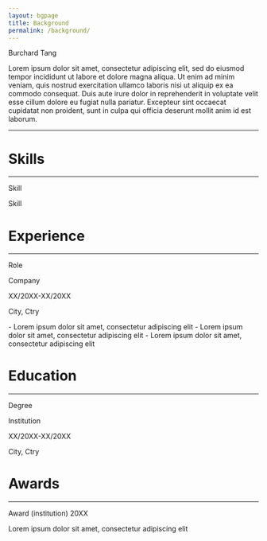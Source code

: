 ```yaml
---
layout: bgpage
title: Background
permalink: /background/
---
```


<div class="bgpage-title">Burchard Tang</div>

Lorem ipsum dolor sit amet, consectetur adipiscing elit, sed do eiusmod tempor incididunt ut labore et dolore magna aliqua. Ut enim ad minim veniam, quis nostrud exercitation ullamco laboris nisi ut aliquip ex ea commodo consequat. Duis aute irure dolor in reprehenderit in voluptate velit esse cillum dolore eu fugiat nulla pariatur. Excepteur sint occaecat cupidatat non proident, sunt in culpa qui officia deserunt mollit anim id est laborum.

---
# Skills
---
<div class="skill-list">
<!--
    <p>Skill1</p>
    <p>Skill2</p>
    <p>Skill3</p>
-->
    <p>Skill</p>
    <p>Skill</p>
</div>

# Experience
---
<div class="experience-entry">
    <p class="role">Role</p>
    <p class="company">Company</p>
    <div class="time-loc-row"><p>XX/20XX-XX/20XX</p><p>City, Ctry</p></div>
</div>
- Lorem ipsum dolor sit amet, consectetur adipiscing elit
- Lorem ipsum dolor sit amet, consectetur adipiscing elit
- Lorem ipsum dolor sit amet, consectetur adipiscing elit

<!--
<div class="experience-entry">
    <p class="role">Role</p>
    <p class="company">Company</p>
    <div class="time-loc-row"><p>XX/20XX-XX/20XX</p><p>City, Ctry</p></div>
</div>
- Lorem ipsum dolor sit amet, consectetur adipiscing elit
- Lorem ipsum dolor sit amet, consectetur adipiscing elit
- Lorem ipsum dolor sit amet, consectetur adipiscing elit
-->

# Education
---
<div class="education-entry">
    <p class="degree">Degree</p>
    <p class="institution">Institution</p>
    <div class="time-loc-row"><p>XX/20XX-XX/20XX</p><p>City, Ctry</p></div>
</div>

<!--
<div class="education-entry">
    <p class="degree">Degree</p>
    <p class="institution">Institution</p>
    <div class="time-loc-row"><p>XX/20XX-XX/20XX</p><p>City, Ctry</p></div>
</div>
-->

# Awards
---
<div class="award-entry">
    <p class="award-title">Award (institution) 20XX</p>
    <p class="award-description">Lorem ipsum dolor sit amet, consectetur adipiscing elit</p>
</div>

